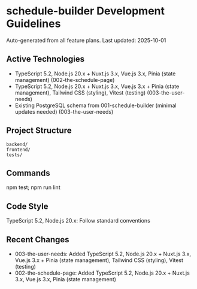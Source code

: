 # schedule-builder Development Guidelines

Auto-generated from all feature plans. Last updated: 2025-10-01

## Active Technologies
- TypeScript 5.2, Node.js 20.x + Nuxt.js 3.x, Vue.js 3.x, Pinia (state management) (002-the-schedule-page)
- TypeScript 5.2, Node.js 20.x + Nuxt.js 3.x, Vue.js 3.x + Pinia (state management), Tailwind CSS (styling), Vitest (testing) (003-the-user-needs)
- Existing PostgreSQL schema from 001-schedule-builder (minimal updates needed) (003-the-user-needs)

## Project Structure
```
backend/
frontend/
tests/
```

## Commands
npm test; npm run lint

## Code Style
TypeScript 5.2, Node.js 20.x: Follow standard conventions

## Recent Changes
- 003-the-user-needs: Added TypeScript 5.2, Node.js 20.x + Nuxt.js 3.x, Vue.js 3.x + Pinia (state management), Tailwind CSS (styling), Vitest (testing)
- 002-the-schedule-page: Added TypeScript 5.2, Node.js 20.x + Nuxt.js 3.x, Vue.js 3.x, Pinia (state management)

<!-- MANUAL ADDITIONS START -->
<!-- MANUAL ADDITIONS END -->
